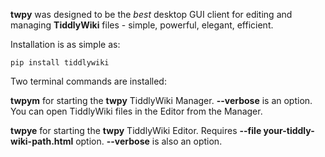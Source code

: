 **twpy** was designed to be the *best* desktop GUI client for editing and managing **TiddlyWiki** files - simple, powerful, elegant, efficient.

Installation is as simple as: 

`pip install tiddlywiki`

Two terminal commands are installed:

**twpym** for starting the **twpy** TiddlyWiki Manager. **--verbose** is an option. You can open TiddlyWiki files in the Editor from the Manager.

**twpye** for starting the **twpy** TiddlyWiki Editor. Requires **--file your-tiddly-wiki-path.html** option. **--verbose** is also an option. 
